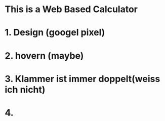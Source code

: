 # This is a Web Based Calculator

# 1. Design (googel pixel)
# 2. hovern (maybe)
# 3. Klammer ist immer doppelt(weiss ich nicht)
# 4. 